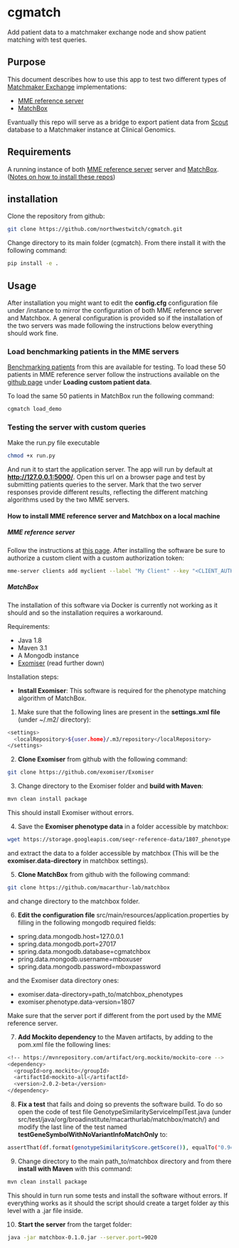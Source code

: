 # cgmatch
Add patient data to a matchmaker exchange node and show patient matching with test queries.

## Purpose
This document describes how to use this app to test two different types of [Matchmaker Exchange](https://www.matchmakerexchange.org) implementations:
* [MME reference server](https://github.com/MatchmakerExchange/reference-server)
* [MatchBox](https://github.com/macarthur-lab/matchbox)

Evantually this repo will serve as a bridge to export patient data from [Scout](https://github.com/Clinical-Genomics/scout) database to a Matchmaker instance at Clinical Genomics.

## Requirements
A running instance of both [MME reference server](https://github.com/MatchmakerExchange/reference-server) server and [MatchBox](https://github.com/macarthur-lab/matchbox).
([Notes on how to install these repos](#How-to-install-MME-reference-server-and-Matchbox-on-a-local-machine))

## installation
Clone the repository from github:
```sh
git clone https://github.com/northwestwitch/cgmatch.git
```
Change directory to its main folder (cgmatch). From there install it with the following command:
```sh
pip install -e .
```


## Usage
After installation you might want to edit the **config.cfg** configuration file under /instance to mirror the configuration of both MME reference server and Matchbox.
A general configuration is provided so if the installation of the two servers was made following the instructions below everything should work fine.

### Load benchmarking patients in the MME servers
[Benchmarking patients](https://github.com/ga4gh/mme-apis/tree/master/testing) from this are available for testing. To load these 50 patients in MME reference server follow the instructions available on the [github page](https://github.com/MatchmakerExchange/reference-server) under **Loading custom patient data**.

To load the same 50 patients in MatchBox run the following command:
```sh
cgmatch load_demo
```

### Testing the server with custom queries
Make the run.py file executable
```sh
chmod +x run.py
```
And run it to start the application server. The app will run by default at **http://127.0.0.1:5000/**.
Open this url on a browser page and test by submitting patients queries to the server. Mark that the two server responses provide different results, reflecting the different matching algorithms used by the two MME servers.



#### How to install MME reference server and Matchbox on a local machine

##### MME reference server
Follow the instructions at [this page](https://github.com/MatchmakerExchange/reference-server). After installing the software be sure to authorize a custom client with a custom authorization token:
```sh
mme-server clients add myclient --label "My Client" --key "<CLIENT_AUTH_TOKEN>"
```


##### MatchBox
The installation of this software via Docker is currently not working as it should and so the installation requires a workaround.

Requirements:
* Java 1.8
* Maven 3.1
* A Mongodb instance
* [Exomiser](https://github.com/exomiser/Exomiser) (read further down)

Installation steps:
* **Install Exomiser**:
This software is required for the phenotype matching algorithm of MatchBox.
1. Make sure that the following lines are present in the **settings.xml file** (under ~/.m2/ directory):

```sh
<settings>
  <localRepository>${user.home}/.m3/repository</localRepository>
</settings>
```

2. **Clone Exomiser** from github with the following command:
```sh
git clone https://github.com/exomiser/Exomiser
```

3. Change directory to the Exomiser folder and **build with Maven**:
```sh
mvn clean install package
```
This should install Exomiser without errors.

4. Save the **Exomiser phenotype data** in a folder accessible by matchbox:
```sh
wget https://storage.googleapis.com/seqr-reference-data/1807_phenotype.tar.gz
```
and extract the data to a folder accessible by matchbox (This will be the **exomiser.data-directory** in matchbox settings).

5. **Clone MatchBox** from github with the following command:
```sh
git clone https://github.com/macarthur-lab/matchbox
```
and change directory to the matchbox folder.

6. **Edit the configuration file** src/main/resources/application.properties by filling in the following mongodb required fields:
* spring.data.mongodb.host=127.0.0.1
* spring.data.mongodb.port=27017
* spring.data.mongodb.database=cgmatchbox
* pring.data.mongodb.username=mboxuser
* spring.data.mongodb.password=mboxpassword

and the Exomiser data directory ones:
* exomiser.data-directory=path_to/matchbox_phenotypes
* exomiser.phenotype.data-version=1807

Make sure that the server port if different from the port used by the MME reference server.


7. **Add Mockito dependency** to the Maven artifacts, by adding to the pom.xml file the following lines:
```sh
<!-- https://mvnrepository.com/artifact/org.mockito/mockito-core -->
<dependency>
  <groupId>org.mockito</groupId>
  <artifactId>mockito-all</artifactId>
  <version>2.0.2-beta</version>
</dependency>
```

8. **Fix a test** that fails and doing so prevents the software build. To do so open the code of test file GenotypeSimilarityServiceImplTest.java (under src/test/java/org/broadinstitute/macarthurlab/matchbox/match/) and modify the last line of the test named **testGeneSymbolWithNoVariantInfoMatchOnly** to:
```sh
assertThat(df.format(genotypeSimilarityScore.getScore()), equalTo("0.94"));
```

9. Change directory to the main path_to/matchbox directory and from there **install with Maven** with this command:
```sh
mvn clean install package
```
This should in turn run some tests and install the software without errors. If everything works as it should the script should create a target folder ay this level with a .jar file inside.


10. **Start the server** from the target folder:
```sh
java -jar matchbox-0.1.0.jar --server.port=9020
```
